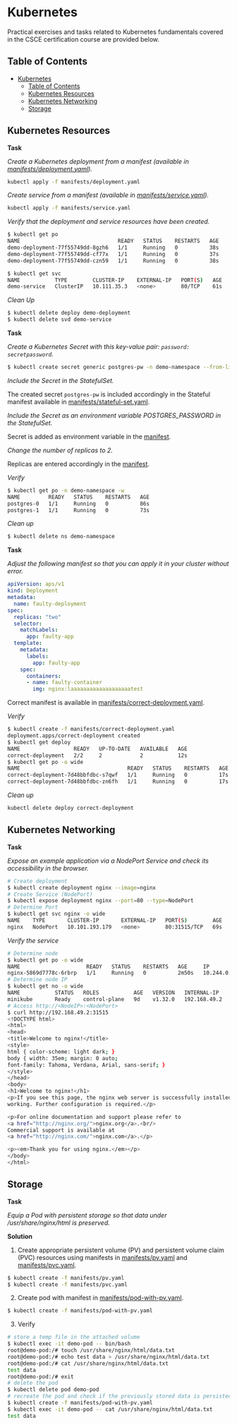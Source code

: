 # Kubernetes
Practical exercises and tasks related to Kubernetes fundamentals covered in the CSCE certification course are provided below.

## Table of Contents
- [Kubernetes](#kubernetes)
  - [Table of Contents](#table-of-contents)
  - [Kubernetes Resources](#kubernetes-resources)
  - [Kubernetes Networking](#kubernetes-networking)
  - [Storage](#storage)

## Kubernetes Resources

**Task**

*Create a Kubernetes deployment from a manifest (available in [manifests/deployment.yaml](./manifests/deployment.yaml)).*

```bash
kubectl apply -f manifests/deployment.yaml
```

*Create service from a manifest (available in [manifests/service.yaml](./manifests/service.yaml)).*

```bash
kubectl apply -f manifests/service.yaml
```

*Verify that the deployment and service resources have been created.*

```bash
$ kubectl get po
NAME                               READY   STATUS    RESTARTS   AGE
demo-deployment-77f55749dd-8gzh6   1/1     Running   0          38s
demo-deployment-77f55749dd-cf77x   1/1     Running   0          37s
demo-deployment-77f55749dd-czn59   1/1     Running   0          38s

$ kubectl get svc
NAME           TYPE        CLUSTER-IP    EXTERNAL-IP   PORT(S)   AGE
demo-service   ClusterIP   10.111.35.3   <none>        80/TCP    61s
```

*Clean Up*

```bash
$ kubectl delete deploy demo-deployment
$ kubectl delete svd demo-service
```

**Task**

*Create a Kubernetes Secret with this key-value pair: `password: secretpassword`.*

```bash
$ kubectl create secret generic postgres-pw -n demo-namespace --from-literal password=secretpassword
```
*Include the Secret in the StatefulSet.*

The created secret `postgres-pw` is included accordingly in the Stateful manifest available in [manifests/stateful-set.yaml](./manifests/stateful-set.yaml). 

*Include the Secret as an environment variable POSTGRES_PASSWORD in the StatefulSet.*

Secret is added as environment variable in the [manifest](./manifests/stateful-set.yaml).

*Change the number of replicas to 2.*

Replicas are entered accordingly in the [manifest](./manifests/stateful-set.yaml).

*Verify*

```bash
$ kubectl get po -n demo-namespace -w
NAME         READY   STATUS    RESTARTS   AGE
postgres-0   1/1     Running   0          86s
postgres-1   1/1     Running   0          73s
```

*Clean up*

```bash
$ kubectl delete ns demo-namespace
```

**Task**

*Adjust the following manifest so that you can apply it in your cluster without error.*

```yaml
apiVersion: aps/v1
kind: Deployment
metadata:
  name: faulty-deployment
spec:
  replicas: "two"
  selector:
    matchLabels:
      app: faulty-app
  template:
    metadata:
      labels:
        app: faulty-app
    spec:
      containers:
      - name: faulty-container
        img: nginx:laaaaaaaaaaaaaaaaaaatest
```

Correct manifest is available in [manifests/correct-deployment.yaml](./manifests/correct-deployment.yaml).

*Verify*

```bash
$ kubectl create -f manifests/correct-deployment.yaml
deployment.apps/correct-deployment created
$ kubectl get deploy
NAME                 READY   UP-TO-DATE   AVAILABLE   AGE
correct-deployment   2/2     2            2           12s
$ kubectl get po -o wide
NAME                                  READY   STATUS    RESTARTS   AGE   IP           NODE           NOMINATED NODE   READINESS GATES
correct-deployment-7d48bbfdbc-s7qwf   1/1     Running   0          17s   10.244.1.8   minikube-m02   <none>           <none>
correct-deployment-7d48bbfdbc-zn6fh   1/1     Running   0          17s   10.244.0.8   minikube       <none>           <none>
```

*Clean up*

```bash
kubectl delete deploy correct-deployment
```

## Kubernetes Networking

**Task**

*Expose an example application via a NodePort Service and check its accessibility in the browser.*

```bash
# Create deployment
$ kubectl create deployment nginx --image=nginx
# Create Service (NodePort)
$ kubectl expose deployment nginx --port=80 --type=NodePort
# Determine Port
$ kubectl get svc nginx -o wide
NAME    TYPE       CLUSTER-IP       EXTERNAL-IP   PORT(S)        AGE   SELECTOR
nginx   NodePort   10.101.193.179   <none>        80:31515/TCP   69s   app=nginx
```

*Verify the service*

```bash
# Determine node
$ kubectl get po -o wide
NAME                     READY   STATUS    RESTARTS   AGE     IP           NODE       NOMINATED NODE   READINESS GATES
nginx-5869d7778c-6rbrp   1/1     Running   0          2m50s   10.244.0.5   minikube   <none>           <none>
# Determine node IP
$ kubectl get no -o wide
NAME           STATUS   ROLES           AGE   VERSION   INTERNAL-IP    EXTERNAL-IP   OS-IMAGE             KERNEL-VERSION                     CONTAINER-RUNTIME
minikube       Ready    control-plane   9d    v1.32.0   192.168.49.2   <none>        Ubuntu 22.04.5 LTS   6.6.87.2-microsoft-standard-WSL2   docker://27.4.1
# Access http://<NodeIP>:<NodePort>
$ curl http://192.168.49.2:31515
<!DOCTYPE html>
<html>
<head>
<title>Welcome to nginx!</title>
<style>
html { color-scheme: light dark; }
body { width: 35em; margin: 0 auto;
font-family: Tahoma, Verdana, Arial, sans-serif; }
</style>
</head>
<body>
<h1>Welcome to nginx!</h1>
<p>If you see this page, the nginx web server is successfully installed and
working. Further configuration is required.</p>

<p>For online documentation and support please refer to
<a href="http://nginx.org/">nginx.org</a>.<br/>
Commercial support is available at
<a href="http://nginx.com/">nginx.com</a>.</p>

<p><em>Thank you for using nginx.</em></p>
</body>
</html>
```

## Storage

**Task**

*Equip a Pod with persistent storage so that data under /usr/share/nginx/html is preserved.*

**Solution**

1. Create appropriate persistent volume (PV) and persistent volume claim (PVC) resources using manifests in [manifests/pv.yaml](./manifests/pv.yaml) and [manifests/pvc.yaml](./manifests/pvc.yaml).
```bash
$ kubectl create -f manifests/pv.yaml
$ kubectl create -f manifests/pvc.yaml
```
2. Create pod with manifest in [manifests/pod-with-pv.yaml](./manifests/pod-with-pv.yaml).
```bash
$ kubectl create -f manifests/pod-with-pv.yaml
```
3. Verify
```bash
# store a temp file in the attached volume
$ kubectl exec -it demo-pod -- bin/bash
root@demo-pod:/# touch /usr/share/nginx/html/data.txt
root@demo-pod:/# echo test data > /usr/share/nginx/html/data.txt
root@demo-pod:/# cat /usr/share/nginx/html/data.txt
test data
root@demo-pod:/# exit
# delete the pod
$ kubectl delete pod demo-pod
# recreate the pod and check if the previously stored data is persisted
$ kubectl create -f manifests/pod-with-pv.yaml
$ kubectl exec -it demo-pod -- cat /usr/share/nginx/html/data.txt
test data
```
